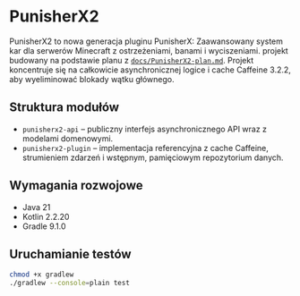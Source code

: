 # PunisherX2

PunisherX2 to nowa generacja pluginu PunisherX: Zaawansowany system kar dla serwerów Minecraft z ostrzeżeniami, banami i wyciszeniami. projekt budowany na podstawie planu z [`docs/PunisherX2-plan.md`](docs/PunisherX2-plan.md).
Projekt koncentruje się na całkowicie asynchronicznej logice i cache Caffeine 3.2.2, aby wyeliminować blokady wątku głównego.

## Struktura modułów
- `punisherx2-api` – publiczny interfejs asynchronicznego API wraz z modelami domenowymi.
- `punisherx2-plugin` – implementacja referencyjna z cache Caffeine, strumieniem zdarzeń i wstępnym, pamięciowym repozytorium danych.

## Wymagania rozwojowe
- Java 21
- Kotlin 2.2.20
- Gradle 9.1.0

## Uruchamianie testów
```bash
chmod +x gradlew
./gradlew --console=plain test
```
